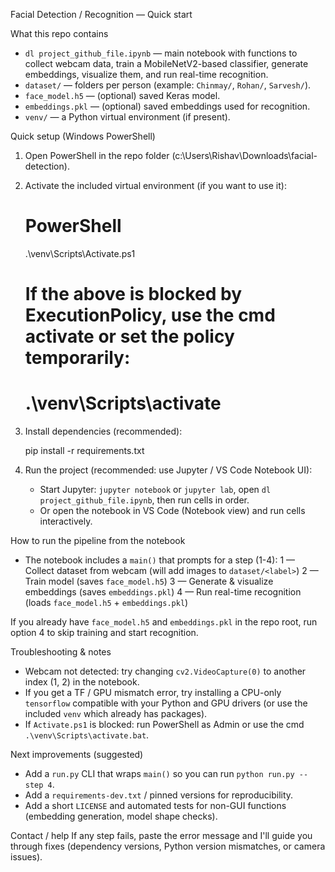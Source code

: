 Facial Detection / Recognition — Quick start

What this repo contains
- `dl project_github_file.ipynb` — main notebook with functions to collect webcam data, train a MobileNetV2-based classifier, generate embeddings, visualize them, and run real-time recognition.
- `dataset/` — folders per person (example: `Chinmay/`, `Rohan/`, `Sarvesh/`).
- `face_model.h5` — (optional) saved Keras model.
- `embeddings.pkl` — (optional) saved embeddings used for recognition.
- `venv/` — a Python virtual environment (if present).

Quick setup (Windows PowerShell)
1. Open PowerShell in the repo folder (c:\Users\Rishav\Downloads\facial-detection).

2. Activate the included virtual environment (if you want to use it):

   # PowerShell
   .\venv\Scripts\Activate.ps1

   # If the above is blocked by ExecutionPolicy, use the cmd activate or set the policy temporarily:
   # .\venv\Scripts\activate

3. Install dependencies (recommended):

   pip install -r requirements.txt

4. Run the project (recommended: use Jupyter / VS Code Notebook UI):
   - Start Jupyter: `jupyter notebook` or `jupyter lab`, open `dl project_github_file.ipynb`, then run cells in order.
   - Or open the notebook in VS Code (Notebook view) and run cells interactively.

How to run the pipeline from the notebook
- The notebook includes a `main()` that prompts for a step (1-4):
  1 — Collect dataset from webcam (will add images to `dataset/<label>`)
  2 — Train model (saves `face_model.h5`)
  3 — Generate & visualize embeddings (saves `embeddings.pkl`)
  4 — Run real-time recognition (loads `face_model.h5` + `embeddings.pkl`)

If you already have `face_model.h5` and `embeddings.pkl` in the repo root, run option 4 to skip training and start recognition.

Troubleshooting & notes
- Webcam not detected: try changing `cv2.VideoCapture(0)` to another index (1, 2) in the notebook.
- If you get a TF / GPU mismatch error, try installing a CPU-only `tensorflow` compatible with your Python and GPU drivers (or use the included `venv` which already has packages).
- If `Activate.ps1` is blocked: run PowerShell as Admin or use the cmd `.\venv\Scripts\activate.bat`.

Next improvements (suggested)
- Add a `run.py` CLI that wraps `main()` so you can run `python run.py --step 4`.
- Add a `requirements-dev.txt` / pinned versions for reproducibility.
- Add a short `LICENSE` and automated tests for non-GUI functions (embedding generation, model shape checks).

Contact / help
If any step fails, paste the error message and I'll guide you through fixes (dependency versions, Python version mismatches, or camera issues).